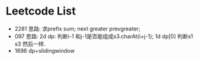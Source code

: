 # Leetcode List

- 2281
思路: 求prefix sum; 
next greater prevgreater;
- 097 
思路: 2d dp: 判断i-1 和j-1是否能组成s3.charAt(i+j-1);
1d dp[0] 判断s1 s3 然后一样.
- 1696 dp+slidingwindow 
